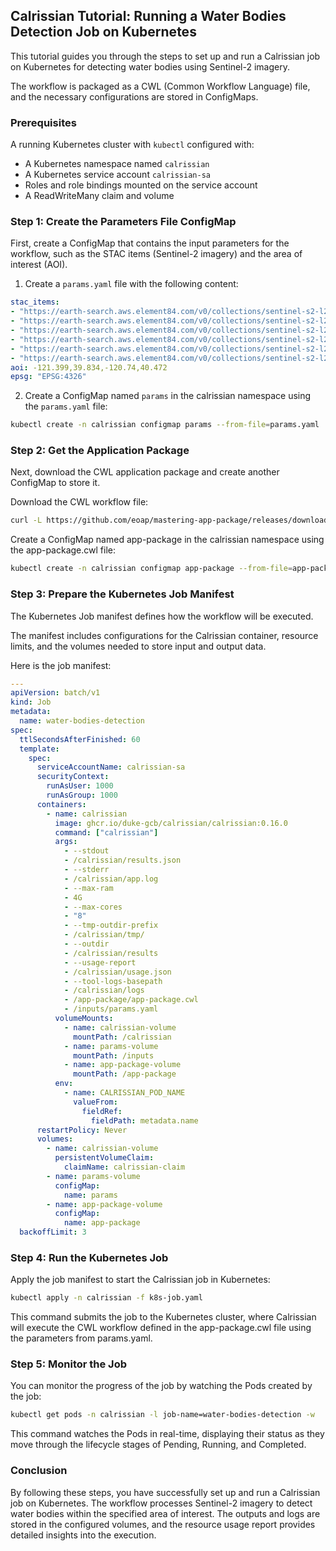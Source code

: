 ## Calrissian Tutorial: Running a Water Bodies Detection Job on Kubernetes

This tutorial guides you through the steps to set up and run a Calrissian job on Kubernetes for detecting water bodies using Sentinel-2 imagery. 

The workflow is packaged as a CWL (Common Workflow Language) file, and the necessary configurations are stored in ConfigMaps.

### Prerequisites

A running Kubernetes cluster with `kubectl` configured with:

* A Kubernetes namespace named `calrissian`
* A Kubernetes service account `calrissian-sa`
* Roles and role bindings mounted on the service account
* A ReadWriteMany claim and volume

### Step 1: Create the Parameters File ConfigMap

First, create a ConfigMap that contains the input parameters for the workflow, such as the STAC items (Sentinel-2 imagery) and the area of interest (AOI).

1. Create a `params.yaml` file with the following content:

```yaml
stac_items:
- "https://earth-search.aws.element84.com/v0/collections/sentinel-s2-l2a-cogs/items/S2A_10TFK_20210708_0_L2A"
- "https://earth-search.aws.element84.com/v0/collections/sentinel-s2-l2a-cogs/items/S2B_10TFK_20210713_0_L2A"
- "https://earth-search.aws.element84.com/v0/collections/sentinel-s2-l2a-cogs/items/S2A_10TFK_20210718_0_L2A"
- "https://earth-search.aws.element84.com/v0/collections/sentinel-s2-l2a-cogs/items/S2A_10TFK_20220524_0_L2A"
- "https://earth-search.aws.element84.com/v0/collections/sentinel-s2-l2a-cogs/items/S2A_10TFK_20220514_0_L2A"
- "https://earth-search.aws.element84.com/v0/collections/sentinel-s2-l2a-cogs/items/S2A_10TFK_20220504_0_L2A"
aoi: -121.399,39.834,-120.74,40.472
epsg: "EPSG:4326"
```

2. Create a ConfigMap named `params` in the calrissian namespace using the `params.yaml` file:

```bash
kubectl create -n calrissian configmap params --from-file=params.yaml
```

### Step 2: Get the Application Package

Next, download the CWL application package and create another ConfigMap to store it.

Download the CWL workflow file:

```bash
curl -L https://github.com/eoap/mastering-app-package/releases/download/1.0.0/app-water-bodies-cloud-native.1.0.0.cwl > app-package.cwl
```

Create a ConfigMap named app-package in the calrissian namespace using the app-package.cwl file:

```bash
kubectl create -n calrissian configmap app-package --from-file=app-package.cwl
```

### Step 3: Prepare the Kubernetes Job Manifest

The Kubernetes Job manifest defines how the workflow will be executed. 

The manifest includes configurations for the Calrissian container, resource limits, and the volumes needed to store input and output data.

Here is the job manifest:

```yaml
---
apiVersion: batch/v1
kind: Job
metadata:
  name: water-bodies-detection
spec:
  ttlSecondsAfterFinished: 60
  template:
    spec:
      serviceAccountName: calrissian-sa
      securityContext:
        runAsUser: 1000
        runAsGroup: 1000
      containers:
        - name: calrissian
          image: ghcr.io/duke-gcb/calrissian/calrissian:0.16.0
          command: ["calrissian"]
          args:
            - --stdout 
            - /calrissian/results.json
            - --stderr 
            - /calrissian/app.log
            - --max-ram 
            - 4G
            - --max-cores 
            - "8"
            - --tmp-outdir-prefix 
            - /calrissian/tmp/ 
            - --outdir
            - /calrissian/results
            - --usage-report 
            - /calrissian/usage.json
            - --tool-logs-basepath 
            - /calrissian/logs
            - /app-package/app-package.cwl
            - /inputs/params.yaml
          volumeMounts:
            - name: calrissian-volume
              mountPath: /calrissian
            - name: params-volume
              mountPath: /inputs
            - name: app-package-volume
              mountPath: /app-package
          env:
            - name: CALRISSIAN_POD_NAME
              valueFrom:
                fieldRef:
                  fieldPath: metadata.name
      restartPolicy: Never
      volumes:
        - name: calrissian-volume
          persistentVolumeClaim:
            claimName: calrissian-claim 
        - name: params-volume
          configMap:
            name: params  
        - name: app-package-volume
          configMap:
            name: app-package
  backoffLimit: 3
```

### Step 4: Run the Kubernetes Job

Apply the job manifest to start the Calrissian job in Kubernetes:

```bash
kubectl apply -n calrissian -f k8s-job.yaml
```

This command submits the job to the Kubernetes cluster, where Calrissian will execute the CWL workflow defined in the app-package.cwl file using the parameters from params.yaml.

### Step 5: Monitor the Job

You can monitor the progress of the job by watching the Pods created by the job:

```bash
kubectl get pods -n calrissian -l job-name=water-bodies-detection -w
```

This command watches the Pods in real-time, displaying their status as they move through the lifecycle stages of Pending, Running, and Completed.

### Conclusion

By following these steps, you have successfully set up and run a Calrissian job on Kubernetes. The workflow processes Sentinel-2 imagery to detect water bodies within the specified area of interest. The outputs and logs are stored in the configured volumes, and the resource usage report provides detailed insights into the execution.
